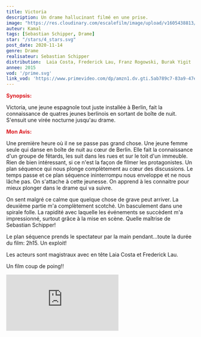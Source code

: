 ```yaml
---
title: Victoria
description: Un drame hallucinant filmé en une prise.
image: "https://res.cloudinary.com/escalefilm/image/upload/v1605438813/victoria_pufbbc.jpg"
auteur: Kamal
tags: [Sebastian Schipper, Drame]
star: "/stars/4_stars.svg"
post_date: 2020-11-14
genre: Drame
realisateur: Sebastian Schipper
distribution:  Laia Costa, Frederick Lau, Franz Rogowski, Burak Yigit
annee: 2015
vod: '/prime.svg'
link_vod: 'https://www.primevideo.com/dp/amzn1.dv.gti.5ab789c7-83a9-47ed-d76e-50390e68bb8e?autoplay=1&ref_=atv_cf_strg_wb'
---
```

<span style="color:#db161c">**Synopsis:**</span>

 Victoria, une jeune espagnole tout juste installée à Berlin, fait la connaissance de quatres jeunes berlinois en sortant de boîte de nuit. S'ensuit une virée nocturne jusqu'au drame.

<span style="color:#db161c">**Mon Avis:**</span>

Une première heure où il ne se passe pas grand chose. Une jeune femme seule qui danse en boîte de nuit au cœur de Berlin. Elle fait la connaissance d'un groupe de fêtards, les suit dans les rues et sur le toit d'un immeuble. Rien de bien intéressant, si ce n'est la façon de filmer les protagonistes. Un plan séquence qui nous plonge complètement au cœur des discussions. Le temps passe et ce plan séquence ininterrompu nous enveloppe et ne nous lâche pas. On s'attache à cette jeunesse. On apprend à les connaitre pour mieux plonger dans le drame qui va suivre.

On sent malgré ce calme que quelque chose de grave peut arriver. La deuxième partie m'a complètement scotché. Un basculement dans une spirale folle. La rapidité avec laquelle les événements se succèdent m'a impressionné, surtout grâce à la mise en scène. Quelle maîtrise de Sebastian Schipper!

Le plan séquence prends le spectateur par la main pendant...toute la durée du film: 2h15. Un exploit!

Les acteurs sont magistraux avec en tête Laia Costa et Frederick Lau.

Un film coup de poing!! 

<div>
<iframe src="https://www.youtube.com/embed/Q-OskH-O7XA" frameborder="0" allow="accelerometer; autoplay; clipboard-write; encrypted-media; gyroscope; picture-in-picture" allowfullscreen></iframe>
</div>
